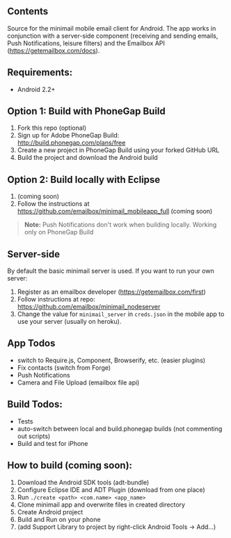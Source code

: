 
## Contents  

Source for the minimail mobile email client for Android. The app works in conjunction with a server-side component (receiving and sending emails, Push Notifications, leisure filters) and the Emailbox API (https://getemailbox.com/docs).  


## Requirements:  
- Android 2.2+

## Option 1: Build with PhoneGap Build  
1. Fork this repo (optional)
1. Sign up for Adobe PhoneGap Build: http://build.phonegap.com/plans/free 
1. Create a new project in PhoneGap Build using your forked GitHub URL 
1. Build the project and download the Android build 

## Option 2: Build locally with Eclipse  
1. (coming soon)
1. Follow the instructions at https://github.com/emailbox/minimail_mobileapp_full (coming soon)

> **Note:** Push Notifications don't work when building locally. Working only on PhoneGap Build

## Server-side   
By default the basic minimail server is used. If you want to run your own server:  
1. Register as an emailbox developer (https://getemailbox.com/first)  
1. Follow instructions at repo: https://github.com/emailbox/minimail_nodeserver    
1. Change the value for `minimail_server` in `creds.json` in the mobile app to use your server (usually on heroku).  

## App Todos
- switch to Require.js, Component, Browserify, etc. (easier plugins)
- Fix contacts (switch from Forge)  
- Push Notifications
- Camera and File Upload (emailbox file api)

## Build Todos:
- Tests  
- auto-switch between local and build.phonegap builds (not commenting out scripts)  
- Build and test for iPhone  

## How to build (coming soon):  
1. Download the Android SDK tools (adt-bundle) 
1. Configure Eclipse IDE and ADT Plugin (download from one place)  
1. Run `./create <path> <com.name> <app_name>`  
1. Clone minimail app and overwrite files in created directory  
1. Create Android project  
1. Build and Run on your phone  
1. (add Support Library to project by right-click Android Tools -> Add...)
